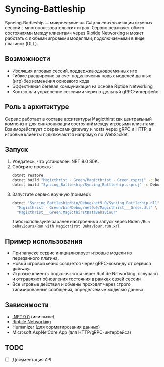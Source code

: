 # Syncing-Battleship

Syncing-Battleship — микросервис на C# для синхронизации игровых сессий в многопользовательских играх. Сервис реализует обмен состояниями между клиентами через Riptide Networking и может работать с любыми игровыми моделями, подключаемыми в виде плагинов (DLL). 

## Возможности

- Изоляция игровых сессий, поддержка одновременных игр
- Гибкое расширение за счет подключения новых моделей данных (игр) без изменения основного кода
- Эффективная сетевая коммуникация на основе Riptide Networking
- Контроль и управление сессиями через отдельный gRPC-интерфейс

## Роль в архитектуре

Сервис работает в составе архитектуры Magicthirst как центральный компонент для синхронизации состояний между игровыми клиентами. Взаимодействует с сервисами gateway и hosts через gRPC и HTTP, а игровые клиенты подключаются напрямую по WebSocket.

## Запуск

1. Убедитесь, что установлен .NET 9.0 SDK.
2. Соберите проекты:
   ```sh
   dotnet restore
   dotnet build "Magicthrist - Green/Magicthrist - Green.csproj" -c Debug -f net9.0
   dotnet build "Syncing_Battleship/Syncing_Battleship.csproj" -c Debug -f net9.0
   ```
3. Запустите сервис вручную (пример):
   ```sh
   dotnet "Syncing_Battleship/bin/Debug/net9.0/Syncing_Battleship.dll" \
     "Magicthrist - Green/bin/Debug/net9.0/Magicthrist___Green.dll" \
     "Magicthrist___Green.MagicthirstDataBehaviour"
   ```
   Либо используйте заранее настроенный запуск через Rider: `/Run behaviours/Run with Magicthirst Behaviour.run.xml`

## Пример использования

- При запуске сервис инициализирует игровые модели из переданного плагина.
- Новый игровой сеанс создается через gRPC-команду от сервиса gateway.
- Игровые клиенты подключаются через Riptide Networking, получают и отправляют обновления состояния в рамках своей сессии.
- Все игровые действия и обмены проходят через строго типизированные сообщения, определяемые моделью данных.

## Зависимости

- [.NET 9.0](https://dotnet.microsoft.com/) (или выше)
- [Riptide Networking](https://github.com/CMiranda/Riptide)
- Humanizer (для форматирования данных)
- Microsoft.AspNetCore.App (для HTTP/gRPC-интерфейса)

## TODO

- [ ] Документация API
